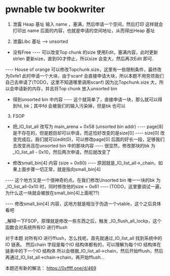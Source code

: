 # pwnable tw bookwriter

1. 泄露 Heap 基址
输入 name ，塞满，然后申请一个空间，然后打印
这样就会打印出 name 后面的内容，也就是申请的空间地址，从而得出Heap 基址

2. 泄露Libc 基址 --> unsorted
- 没有Free
---- 可以改变Top chunk 的size
使用Edit，塞满内容，此时更新strlen 更新size，直到00才停止，所以size 会变大，然后再次Edit 即可.

---- House of orange
可以修改Topchunk.size，这里有一些限制条件，最终改为0xfe1
此时申请一个大块，由于scanf 会直接申请大块，所以本题不用劳烦我们自己去申请了(TODO，这里不知道哪里调用scanf)
因为比Topchunk.size 大，所以会申请新的内存，并且将Top chunk 放入unsorted bin

- 得到unsorted bin 中内容
---- 这个就简单了，直接申请一块，那么就可以得到fd, bk；其中fd 会被我们的输入污染掉，但是bk 也可以

3. FSOP
- 把_IO_list_all 改写为 main_arena + 0x58 (unsorted bin addr)
---- page[8] 是不存在的，但是题目却可以申请，而这恰好改变的是size[0]
---- size[0] 改变完成后，我们就可以edit(0)，可以修改page[0] 后面的好长一段，足够我们去改变尚且在unsorted bin 中的那块内容
---- 很显然，修改那块的bk 为_IO_list_all - 0x10，然后两次申请，然后就改变了

- 修改small_bin[4] 内容 (size = 0x60)
---- 原因就是_IO_list_all->_chain，如果上面步骤一切正常，就是指向small_bin[4]

---- 这个地方又是一个很神奇的点。在我们修改Unsorted bin 唯一一块的bk 为 _IO_list_all-0x10 时，同时修改他的size = 0x61
---- (TODO，这里要调试一遍，为什么这一块就会被放在small_bin[4]上面呢??)

---- 修改small_bin[4] 内容，这地方就是相当于伪造一个vtable，这个之后具体看吧


_解释一下FSOP，原理就是修改一些东西之后，触发 _IO_flush_all_lockp，这个函数会对系统所有IO 进行fflush

对于本题
对所有IO 进行fflush，怎么找呢，首先就通过_IO_list_all 找到系统中的IO 链表。
然后chain 字段是每个IO 结构体都有的，可以理解为每个IO 结构体在链表中的下一个IO 结构体
所以会根据_IO_list_all->chain，然后开始fflush，然后再通过_IO_list_all->chain->chain，再开始fflush...

本题还有新的解法： https://0xffff.one/d/469

